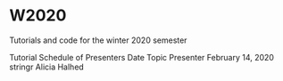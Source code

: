 # W2020
Tutorials and code for the winter 2020 semester

Tutorial Schedule of Presenters
Date  Topic Presenter
February 14, 2020 stringr Alicia Halhed
